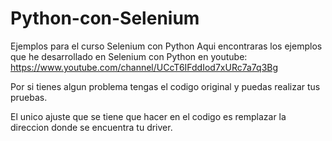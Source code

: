 # Python-con-Selenium
Ejemplos para el curso Selenium con Python
Aqui encontraras los ejemplos que he desarrollado en Selenium con Python en 
youtube: https://www.youtube.com/channel/UCcT6IFddIod7xURc7a7q3Bg

Por si tienes algun problema tengas el codigo original y puedas realizar tus pruebas.

El unico ajuste que se tiene que hacer en el codigo es remplazar la direccion donde se encuentra tu driver.

